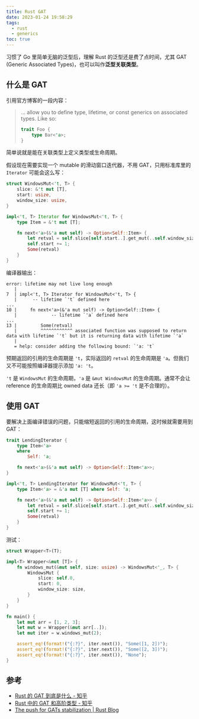 ```yaml
---
title: Rust GAT
date: 2023-01-24 19:58:29
tags:
  - rust
  - generics
toc: true
---
```


习惯了 Go 里简单无脑的泛型后，理解 Rust 的泛型还是费了点时间，尤其 GAT (Generic Associated Types)，也可以叫作**泛型关联类型**。

<!-- more -->

## 什么是 GAT

引用官方博客的一段内容：

> ... allow you to define type, lifetime, or const generics on associated types. Like so:
>
> ```rust
> trait Foo {
>     type Bar<'a>;
> }
> ```

简单说就是能在关联类型上定义类型或生命周期。

假设现在需要实现一个 mutable 的滑动窗口迭代器，不用 GAT，只用标准库里的 `Iterator` 可能会这么写：

```rust
struct WindowsMut<'t, T> {
    slice: &'t mut [T],
    start: usize,
    window_size: usize,
}

impl<'t, T> Iterator for WindowsMut<'t, T> {
    type Item = &'t mut [T];

    fn next<'a>(&'a mut self) -> Option<Self::Item> {
        let retval = self.slice[self.start..].get_mut(..self.window_size)?;
        self.start += 1;
        Some(retval)
    }
}
```

编译器输出：

```plaintext
error: lifetime may not live long enough
   |
7  | impl<'t, T> Iterator for WindowsMut<'t, T> {
   |      -- lifetime `'t` defined here
...
10 |     fn next<'a>(&'a mut self) -> Option<Self::Item> {
   |             -- lifetime `'a` defined here
...
13 |         Some(retval)
   |         ^^^^^^^^^^^^ associated function was supposed to return data with lifetime `'t` but it is returning data with lifetime `'a`
   |
   = help: consider adding the following bound: `'a: 't`
```

预期返回的引用的生命周期是 `'t`，实际返回的 `retval` 的生命周期是 `'a`。但我们又不可能按照编译器提示添加 `'a: 't`。

`'t` 是 `WindowsMut` 的生命周期，`'a` 是 `&mut WindowsMut` 的生命周期。通常不会让 reference 的生命周期比 owned data 还长（即 `'a >= 't` 是不合理的）。

## 使用 GAT

要解决上面编译错误的问题，只能缩短返回的引用的生命周期，这时候就需要用到 GAT：

```rust
trait LendingIterator {
    type Item<'a>
    where
        Self: 'a;

    fn next<'a>(&'a mut self) -> Option<Self::Item<'a>>;
}

impl<'t, T> LendingIterator for WindowsMut<'t, T> {
    type Item<'a> = &'a mut [T] where Self: 'a;

    fn next<'a>(&'a mut self) -> Option<Self::Item<'a>> {
        let retval = self.slice[self.start..].get_mut(..self.window_size)?;
        self.start += 1;
        Some(retval)
    }
}
```

测试：

```rust
struct Wrapper<T>(T);

impl<T> Wrapper<&mut [T]> {
    fn windows_mut(&mut self, size: usize) -> WindowsMut<'_, T> {
        WindowsMut {
            slice: self.0,
            start: 0,
            window_size: size,
        }
    }
}

fn main() {
    let mut arr = [1, 2, 3];
    let mut w = Wrapper(&mut arr[..]);
    let mut iter = w.windows_mut(2);

    assert_eq!(format!("{:?}", iter.next()), "Some([1, 2])");
    assert_eq!(format!("{:?}", iter.next()), "Some([2, 3])");
    assert_eq!(format!("{:?}", iter.next()), "None");
}
```

## 参考

- [Rust 的 GAT 到底是什么 - 知乎](https://zhuanlan.zhihu.com/p/589347703)
- [Rust 中的 GAT 和高阶类型 - 知乎](https://zhuanlan.zhihu.com/p/580996117)
- [The push for GATs stabilization | Rust Blog](https://blog.rust-lang.org/2021/08/03/GATs-stabilization-push.html)
